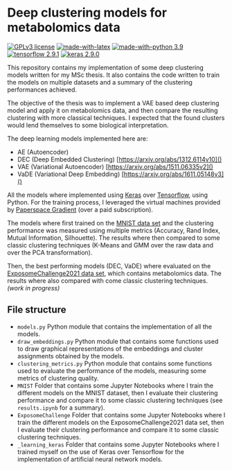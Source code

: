 # Deep clustering models for metabolomics data

[![GPLv3 license](https://img.shields.io/badge/License-GPLv3.0-blue.svg?logo=)](https://github.com/carlescn/MSc_bioinformatics_thesis/blob/main/LICENSE)
[![made-with-latex](https://img.shields.io/badge/Made%20with-Latex-1f425f.svg?logo=latex)](https://www.latex-project.org/)
[![made-with-python 3.9](https://img.shields.io/badge/Made%20with-Python%203.9-1f425f.svg?logo=python)](https://www.python.org/)
[![tensorflow 2.9.1](https://img.shields.io/badge/Tensorflow-2.9.1-green.svg?logo=tensorflow)](https://github.com/tensorflow/tensorflow)
[![keras 2.9.0](https://img.shields.io/badge/Keras-2.9.0-green.svg?logo=keras)](https://github.com/keras-team/keras)

This repository contains
my implementation of some deep clustering models
written for my MSc thesis.
It also contains
the code written to train the models on multiple datasets
and a summary of the clustering performances achieved.

The objective of the thesis was
to implement a VAE based deep clustering model
and apply it on metabolomics data,
and then compare the resulting clustering with
more classical techniques.
I expected that the found clusters
would lend themselves to some biological interpretation.

The deep learning models implemented here are:

- AE (Autoencoder)
- DEC (Deep Embedded Clustering) [https://arxiv.org/abs/1312.6114v10]()
- VAE (Variational Autoencoder) [https://arxiv.org/abs/1511.06335v2]()
- VaDE (Variational Deep Embedding) [https://arxiv.org/abs/1611.05148v3]()

All the models where implemented
using [Keras](https://github.com/keras-team/keras)
over [Tensorflow](https://github.com/tensorflow/tensorflow),
using Python.
For the training process, I leveraged the virtual machines provided by
[Paperspace Gradient](https://www.paperspace.com/gradient) (over a paid subscription).


The models where first trained on the
[MNIST data set](https://doi.org/10.1109/MSP.2012.2211477)
and the clustering performance was measured
using multiple metrics
(Accuracy, Rand Index, Mutual Information, Silhouette).
The results where then compared to some classic clustering techniques
(K-Means and GMM over the raw data and over the PCA transformation).

Then, the best performing models (DEC, VaDE)
where evaluated on the [ExposomeChallenge2021 data set](https://arxiv.org/abs/2202.01680),
which contains metabolomics data.
The results where also compared with come classic clustering techniques.
*(work in progress)*

## File structure

- `models.py` Python module that contains
  the implementation of all the models.
- `draw_embeddings.py` Python module that contains
  some functions used to draw graphical representations
  of the embeddings and cluster assignments
  obtained by the models.
- `clustering_metrics.py` Python module that contains
  some functions used to evaluate
  the performance of the models,
  measuring some metrics of clustering quality.
- `MNIST` Folder that contains
  some Jupyter Notebooks
  where I train the different models on the MNIST dataset,
  then I evaluate their clustering performance
  and compare it to some classic clustering techniques
  (see `results.ipynb` for a summary).
- `ExposomeChallenge` Folder that contains
  some Jupyter Notebooks
  where I train the different models on the ExposomeChallenge2021 data set,
  then I evaluate their clustering performance
  and compare it to some classic clustering techniques.
- `_learning_keras` Folder that contains
  some Jupyter Notebooks
  where I trained myself on the use of Keras over Tensorflow
  for the implementation of artificial neural network models.
